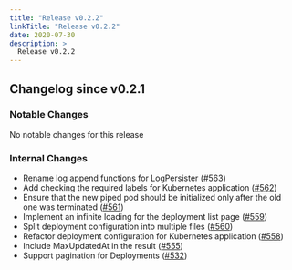 ```yaml
---
title: "Release v0.2.2"
linkTitle: "Release v0.2.2"
date: 2020-07-30
description: >
  Release v0.2.2
---
```


## Changelog since v0.2.1

### Notable Changes

No notable changes for this release

### Internal Changes
* Rename log append functions for LogPersister ([#563](https://github.com/pipe-cd/pipecd/pull/563))
* Add checking the required labels for Kubernetes application ([#562](https://github.com/pipe-cd/pipecd/pull/562))
* Ensure that the new piped pod should be initialized only after the old one was terminated ([#561](https://github.com/pipe-cd/pipecd/pull/561))
* Implement an infinite loading for the deployment list page ([#559](https://github.com/pipe-cd/pipecd/pull/559))
* Split deployment configuration into multiple files ([#560](https://github.com/pipe-cd/pipecd/pull/560))
* Refactor deployment configuration for Kubernetes application ([#558](https://github.com/pipe-cd/pipecd/pull/558))
* Include MaxUpdatedAt in the result ([#555](https://github.com/pipe-cd/pipecd/pull/555))
* Support pagination for Deployments ([#532](https://github.com/pipe-cd/pipecd/pull/532))
